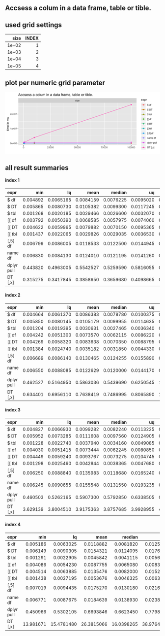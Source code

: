 ## Accsess a colum in a data frame, table or tible.





## used grid settings 

|  size| INDEX|
|-----:|-----:|
| 1e+02|     1|
| 1e+03|     2|
| 1e+04|     3|
| 1e+05|     4|


## plot per numeric grid parameter 

![](
benchmark_grid_num.png
)



##  all result summaries 

#### index 1

|expr       |      min|        lq|      mean|    median|        uq|      max| neval|
|:----------|--------:|---------:|---------:|---------:|---------:|--------:|-----:|
|$ df       | 0.004892| 0.0065165| 0.0084159| 0.0076225| 0.0095020| 0.024136|   100|
|$ DT       | 0.005865| 0.0080730| 0.0105382| 0.0099300| 0.0117245| 0.030913|   100|
|$ tbl      | 0.001268| 0.0020185| 0.0029466| 0.0026600| 0.0032070| 0.017650|   100|
|[[ df      | 0.003792| 0.0050390| 0.0068585| 0.0057975| 0.0074060| 0.022973|   100|
|[[ DT      | 0.004622| 0.0059965| 0.0079882| 0.0070150| 0.0095365| 0.030999|   100|
|[[ tbl     | 0.001437| 0.0022065| 0.0029826| 0.0029035| 0.0036530| 0.008031|   100|
|[,5] df    | 0.006799| 0.0086005| 0.0118533| 0.0122500| 0.0144945| 0.021290|   100|
|name df    | 0.006830| 0.0084130| 0.0124010| 0.0121195| 0.0141260| 0.064183|   100|
|dplyr pull | 0.443820| 0.4963005| 0.5542527| 0.5259590| 0.5816055| 0.947530|   100|
|DT [,x]    | 0.315275| 0.3417845| 0.3858650| 0.3659680| 0.4098665| 0.657377|   100|


#### index 2

|expr       |      min|        lq|      mean|    median|        uq|      max| neval|
|:----------|--------:|---------:|---------:|---------:|---------:|--------:|-----:|
|$ df       | 0.004664| 0.0061370| 0.0086383| 0.0078780| 0.0100375| 0.020847|   100|
|$ DT       | 0.005850| 0.0080145| 0.0105179| 0.0099955| 0.0114635| 0.020483|   100|
|$ tbl      | 0.001204| 0.0019395| 0.0030631| 0.0027465| 0.0036340| 0.013869|   100|
|[[ df      | 0.004242| 0.0051300| 0.0073570| 0.0062115| 0.0086220| 0.024806|   100|
|[[ DT      | 0.004269| 0.0058320| 0.0083638| 0.0070350| 0.0088795| 0.036815|   100|
|[[ tbl     | 0.001384| 0.0024740| 0.0035182| 0.0031850| 0.0044330| 0.009982|   100|
|[,5] df    | 0.006689| 0.0086140| 0.0130465| 0.0124255| 0.0155890| 0.045732|   100|
|name df    | 0.006550| 0.0088085| 0.0122629| 0.0120000| 0.0144170| 0.047291|   100|
|dplyr pull | 0.462527| 0.5164950| 0.5863036| 0.5439690| 0.6250545| 1.627341|   100|
|DT [,x]    | 0.634401| 0.6956110| 0.7638419| 0.7486995| 0.8065890| 1.333087|   100|


#### index 3

|expr       |      min|        lq|      mean|    median|        uq|      max| neval|
|:----------|--------:|---------:|---------:|---------:|---------:|--------:|-----:|
|$ df       | 0.004827| 0.0066930| 0.0099282| 0.0082240| 0.0113225| 0.029761|   100|
|$ DT       | 0.005952| 0.0073285| 0.0111608| 0.0097560| 0.0124905| 0.034015|   100|
|$ tbl      | 0.001228| 0.0022740| 0.0037940| 0.0034160| 0.0049085| 0.008725|   100|
|[[ df      | 0.004030| 0.0051415| 0.0073444| 0.0062245| 0.0080850| 0.020069|   100|
|[[ DT      | 0.004449| 0.0059240| 0.0093767| 0.0073275| 0.0104745| 0.033953|   100|
|[[ tbl     | 0.001298| 0.0025460| 0.0042844| 0.0038365| 0.0047680| 0.023249|   100|
|[,5] df    | 0.006250| 0.0088840| 0.0135983| 0.0118680| 0.0165240| 0.037495|   100|
|name df    | 0.006245| 0.0090655| 0.0155548| 0.0131550| 0.0193235| 0.044405|   100|
|dplyr pull | 0.460503| 0.5262165| 0.5907300| 0.5792850| 0.6338505| 0.882762|   100|
|DT [,x]    | 3.629139| 3.8004510| 3.9175363| 3.8757685| 3.9928955| 4.546892|   100|


#### index 4

|expr       |       min|         lq|       mean|     median|         uq|        max| neval|
|:----------|---------:|----------:|----------:|----------:|----------:|----------:|-----:|
|$ df       |  0.005186|  0.0063025|  0.0118882|  0.0081820|  0.0125840|   0.044463|   100|
|$ DT       |  0.006149|  0.0090305|  0.0154321|  0.0124095|  0.0176560|   0.043307|   100|
|$ tbl      |  0.001291|  0.0022905|  0.0045842|  0.0041115|  0.0056350|   0.015742|   100|
|[[ df      |  0.004086|  0.0054230|  0.0087755|  0.0065080|  0.0083115|   0.028738|   100|
|[[ DT      |  0.004514|  0.0063885|  0.0135476|  0.0082000|  0.0152530|   0.047094|   100|
|[[ tbl     |  0.001438|  0.0027195|  0.0053676|  0.0046325|  0.0063390|   0.021271|   100|
|[,5] df    |  0.007019|  0.0094435|  0.0175270|  0.0130180|  0.0216710|   0.067469|   100|
|name df    |  0.006771|  0.0087675|  0.0184639|  0.0138930|  0.0238265|   0.136646|   100|
|dplyr pull |  0.450966|  0.5302105|  0.6693846|  0.6623450|  0.7798365|   1.074171|   100|
|DT [,x]    | 13.981671| 15.4781480| 26.3815066| 16.0398265| 38.9764250| 191.227456|   100|



